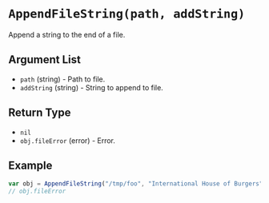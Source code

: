 # `AppendFileString(path, addString)`

Append a string to the end of a file.

## Argument List

 * `path` (string) - Path to file.
 * `addString` (string) - String to append to file.

## Return Type

 * `nil`
 * `obj.fileError` (error) - Error.

## Example

```js
var obj = AppendFileString("/tmp/foo", "International House of Burgers")
// obj.fileError
```

